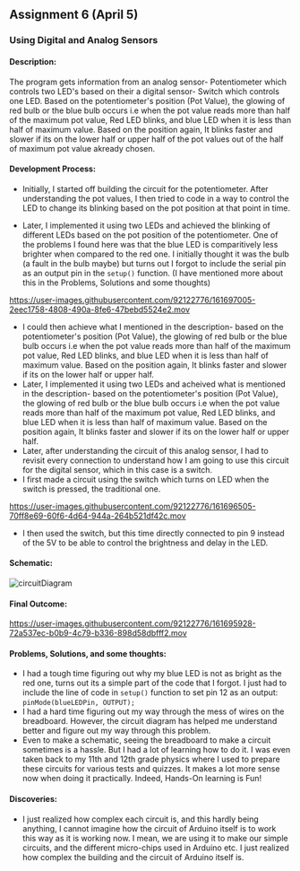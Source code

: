 ## Assignment 6 (April 5)
### Using Digital and Analog Sensors

#### Description:
The program gets information from an analog sensor- Potentiometer which controls two LED's based on their  a digital sensor- Switch which controls one LED.
Based on the potentiometer's position (Pot Value), the glowing of red bulb or the blue bulb occurs i.e when the pot value reads more than half of the maximum pot value,
Red LED blinks, and blue LED when it is less than half of maximum value. Based on the position again, It blinks faster and slower if its on the lower half or upper half
of the pot values out of the half of maximum pot value akready chosen.

#### Development Process:
- Initially, I started off building the circuit for the potentiometer. After understanding the pot values, I then tried to code in a way to control the LED to change its blinking based on the pot position at that point in time. 

- Later, I implemented it using two LEDs and achieved the blinking of different LEDs based on the pot position of the potentiometer. One of the problems I found here was that the blue LED is comparitively less brighter when compared to the red one. I initially thought it was the bulb (a fault in the bulb maybe) but turns out I forgot to include the serial pin as an output pin in the ````setup()```` function. (I have mentioned more about this in the Problems, Solutions and some thoughts)

https://user-images.githubusercontent.com/92122776/161697005-2eec1758-4808-490a-8fe6-47bebd5524e2.mov

- I could then achieve what I mentioned in the description- based on the potentiometer's position (Pot Value), the glowing of red bulb or the blue bulb occurs i.e when the pot value reads more than half of the maximum pot value, Red LED blinks, and blue LED when it is less than half of maximum value. Based on the position again, It blinks faster and slower if its on the lower half or upper half.
- Later, I implemented it using two LEDs and acheived what is mentioned in the description- based on the potentiometer's position (Pot Value), the glowing of red bulb or the blue bulb occurs i.e when the pot value reads more than half of the maximum pot value, Red LED blinks, and blue LED when it is less than half of maximum value. Based on the position again, It blinks faster and slower if its on the lower half or upper half.
- Later, after understanding the circuit of this analog sensor, I had to revisit every connection to understand how I am going to use this circuit for the digital sensor, which in this case is a switch.
- I first made a circuit using the switch which turns on LED when the switch is pressed, the traditional one.

https://user-images.githubusercontent.com/92122776/161696505-70ff8e69-60f6-4d64-944a-264b521df42c.mov

- I then used the switch, but this time directly connected to pin 9 instead of the 5V to be able to control the brightness and delay in the LED.

#### Schematic:

![circuitDiagram](https://user-images.githubusercontent.com/92122776/161696232-ca0e1075-d909-42d8-88e3-e4ac7c54ee27.jpeg)

#### Final Outcome:

https://user-images.githubusercontent.com/92122776/161695928-72a537ec-b0b9-4c79-b336-898d58dbfff2.mov


#### Problems, Solutions, and some thoughts:
- I had a tough time figuring out why my blue LED is not as bright as the red one, turns out its a simple part of the code that I forgot. I just had to include the line of code in ````setup()```` function to set pin 12 as an output:
  ````pinMode(blueLEDPin, OUTPUT);````
- I had a hard time figuring out my way through the mess of wires on the breadboard. However, the circuit diagram has helped me understand better and figure out my way through this problem.
- Even to make a schematic, seeing the breadboard to make a circuit sometimes is a hassle. But I had a lot of learning how to do it. I was even taken back to my 11th and 12th grade physics where I used to prepare these circuits for various tests and quizzes. It makes a lot more sense now when doing it practically. Indeed, Hands-On learning is Fun!

#### Discoveries:
- I just realized how complex each circuit is, and this hardly being anything, I cannot imagine how the circuit of Arduino itself is to work this way as it is working now. I mean, we are using it to make our simple circuits, and the different micro-chips used in Arduino etc. I just realized how complex the building and the circuit of Arduino itself is.
